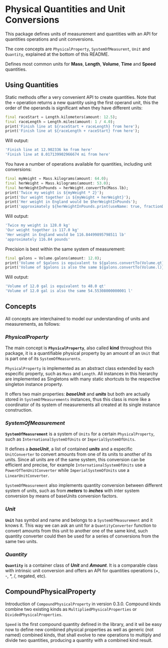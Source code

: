 # Physical Quantities and Unit Conversions

This package defines units of measurement and quantities with an API for quantities operations and unit conversions.

The core concepts are `PhysicalProperty`, `SystemOfMeasurent`, `Unit` and `Quantity`, explained at the bottom of this README.

Defines most common units for **Mass**, **Length**, **Volume**, **Time** and **Speed** quantities.

## Using Quantities

Static methods offer a very convenient API to create quantities. Note that the `+` operation returns a new quantity using the first operand unit,
this the order of the operands is significant when they have different units:
```dart
final raceStart = Length.kilometers(amount: 12.5);
final raceLength = Length.miles(amount: 1 / 4.0);
print('Finish line at ${raceStart + raceLength} from here');
print('Finish line at ${raceLength + raceStart} from here');
```

Will output:
```dart
'Finish line at 12.902336 km from here'
'Finish line at 8.017139902966674 mi from here'
```

You have a number of operations available for quantities, including unit conversions:
```dart
final myWeight = Mass.kilograms(amount: 64.0);
final herWeight = Mass.kilograms(amount: 53.0);
final herWeightInPounds = herWeight.convertTo(Mass.lb);
print('Twice my weight is ${myWeight * 2}');
print('Our weight together is ${myWeight + herWeight}');
print('Her weight in England would be $herWeightInPounds');
print('approximately ${herWeightInPounds.print(useName: true, fractionDigits: 2)}');
```

Will output:
```dart
'Twice my weight is 128.0 kg'
'Our weight together is 117.0 kg'
'Her weight in England would be 116.84499895798511 lb'
'approximately 116.84 pounds'
```

Precision is best within the same system of measurement:
```dart
final galons = Volume.galons(amount: 12.0);
print('Volume of $galons is equivalent to ${galons.convertTo(Volume.qt)}');
print('Volume of $galons is also the same ${galons.convertTo(Volume.l)}');
```

Will output:
```dart
'Volume of 12.0 gal is equivalent to 48.0 qt'
'Volume of 12.0 gal is also the same 54.55308000000001 l'
```

## Concepts

All concepts are interchained to model our understanding of units and measurements, as follows:

### ***PhysicalProperty***

The main concept is **`PhysicalProperty`**, also called **kind** throughout this package, it is a quantifiable physical property by an amount of an `Unit` that is part one of its `SystemOfMeasurents`.

`PhysicalProperty` is implemented as an abstract class extended by each especific property, such as `Mass` and `Length`. All instances in this hierarchy are implemented as Singletons with many static shortcuts to the respective singleton instance property.

It offers two main properties: ***baseUnit*** and ***units*** but both are actually stored in `SystemOfMeasurements` instances, thus this class is more like a coordinator of its system of measurements all created at its single instance construction.

### ***SystemOfMeasurement***

**`SystemOfMeasurement`** is a system of `Units` for a certain `PhysicalProperty`, such as `InternationalSystemOfUnits` or `ImperialSystemOfUnits`.

It defines a ***baseUnit***, a list of contained ***units*** and a especific `UnitConverter` to convert amounts from one of its units to another of its units. Since all units are of the same system, this conversion can be efficient and precise, for example `InternationalSystemOfUnits` use a `PowerOfTenUnitConverter` while `ImperialSystemOfUnits` use a `LinearUnitConverter`.

`SystemOfMeasurement` also implements quantity conversion between different system of units, such as from ***meters*** to ***inches*** with inter system conversion by means of baseUnits conversion factors.

### ***Unit***

**`Unit`** has symbol and name and belongs to a `SystemOfMeasurement` and it knows it. This way we can ask an unit for a `QuantityConverter` function to convert amounts from this unit to another one of the same kind, such quantity converter could then be used for a series of conversions from the same two units.

### ***Quantity***

**`Quantity`** is a container class of ***Unit*** and ***Amount***. It is a comparable class with intrinsic unit conversion and offers an API for 
quantities operations (+, -, *, /, negated, etc).

## **CompoundPhysicalProperty**

Introduction of `CompoundPhysicalProperty` in version 0.3.0. Compound kinds combine two existing kinds as `MultipliedPhysicalProperties` or `DividedPhysicalProperties`.

`Speed` is the first compound quantity defined in the library, and it wil be easy now to define new combined physical properties as well as generic (not named) combined kinds,
that shall evolve to new operations to multiply and divide two quantities, producing a quantity with a combined kind result.
